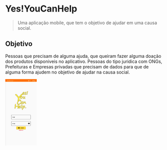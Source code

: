 # Yes!YouCanHelp
> Uma aplicação mobile, que tem o objetivo de ajudar em uma causa social.

## Objetivo
Pessoas que precisam de alguma ajuda, que queiram fazer alguma doação dos produtos disponiveis no aplicativo.
Pessoas do tipo juridica com ONGs, Prefeituras e Empresas privadas que precisam de dados para que de alguma forma ajudem no objetivo de ajudar na causa social.

<img src="fotosreadme/login_image.jpg"
     alt="login screen"
     style="width: 100px;" />
